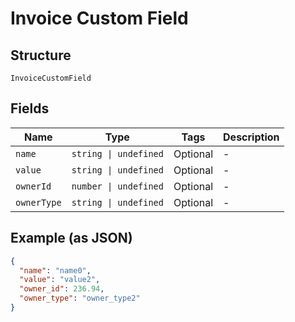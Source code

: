 
# Invoice Custom Field

## Structure

`InvoiceCustomField`

## Fields

| Name | Type | Tags | Description |
|  --- | --- | --- | --- |
| `name` | `string \| undefined` | Optional | - |
| `value` | `string \| undefined` | Optional | - |
| `ownerId` | `number \| undefined` | Optional | - |
| `ownerType` | `string \| undefined` | Optional | - |

## Example (as JSON)

```json
{
  "name": "name0",
  "value": "value2",
  "owner_id": 236.94,
  "owner_type": "owner_type2"
}
```

